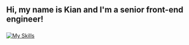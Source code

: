 <h2 align="left">Hi, my name is Kian and I'm a senior front-end engineer!</h2>

###

[![My Skills](https://skillicons.dev/icons?i=vue,nuxtjs,react,nextjs,redux,ts,js,vite,tailwind,html,css,figma,github,gitlab,webstorm)](https://skillicons.dev)

###

###
